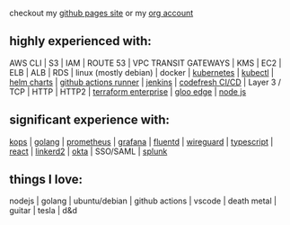 checkout my [github pages site](https://richardsnider.github.io) or my [org account](https://github.com/vorprog)

<h2> highly experienced with: </h2>

AWS CLI | S3 | IAM | ROUTE 53 | VPC TRANSIT GATEWAYS | KMS |  EC2 | ELB | ALB | RDS | linux (mostly debian) | docker | [kubernetes](https://github.com/kubernetes/kubernetes) | [kubectl](https://github.com/kubernetes/kubectl) | [helm charts](https://github.com/helm/helm) | [github actions runner](https://github.com/actions/runner) | [jenkins](https://github.com/jenkinsci/jenkins) | [codefresh CI/CD](https://codefresh.io/) | Layer 3 / TCP | HTTP | HTTP2 | [terraform enterprise](https://github.com/hashicorp/terraform) | [gloo edge](https://www.solo.io/products/gloo-edge/) | [node js](https://github.com/nodejs/node)

<h2> significant experience with: </h2>

[kops](https://github.com/kubernetes/kops) | [golang](https://github.com/golang/go) | [prometheus](https://github.com/prometheus/prometheus) | [grafana](https://github.com/grafana/grafana) | [fluentd](https://github.com/fluent/fluentd) | [wireguard](https://github.com/WireGuard) | [typescript](https://github.com/microsoft/TypeScript) | [react](https://github.com/reactjs/reactjs.org) | [linkerd2](https://github.com/linkerd/linkerd2) | [okta](https://www.okta.com/) | SSO/SAML | [splunk](https://www.splunk.com/)

<h2> things I love: </h2>

nodejs | golang | ubuntu/debian | github actions | vscode | death metal | guitar | tesla | d&d
